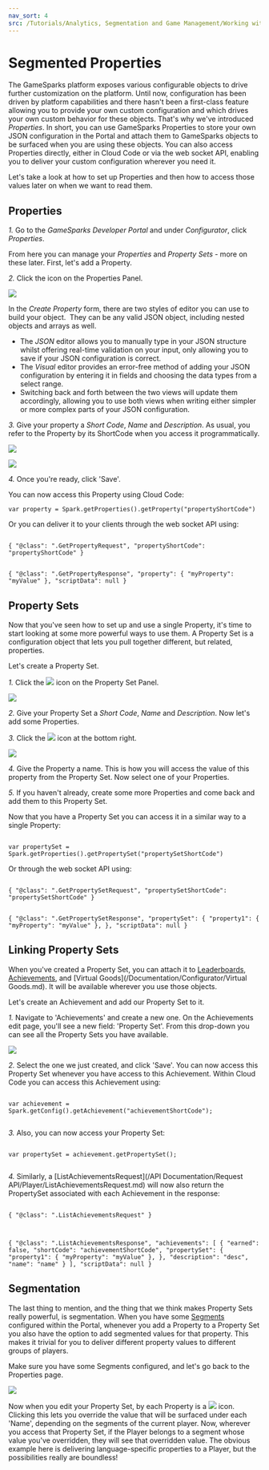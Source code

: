 ```yaml
---
nav_sort: 4
src: /Tutorials/Analytics, Segmentation and Game Management/Working with Segmented Properties.md
---
```


# Segmented Properties

The GameSparks platform exposes various configurable objects to drive further customization on the platform. Until now, configuration has been driven by platform capabilities and there hasn't been a first-class feature allowing you to provide your own custom configuration and which drives your own custom behavior for these objects. That's why we've introduced *Properties*. In short, you can use GameSparks Properties to store your own JSON configuration in the Portal and attach them to GameSparks objects to be surfaced when you are using these objects. You can also access Properties directly, either in Cloud Code or via the web socket API, enabling you to deliver your custom configuration wherever you need it.

Let's take a look at how to set up Properties and then how to access those values later on when we want to read them.

## Properties

*1.* Go to the *GameSparks Developer Portal* and under *Configurator*, click *Properties*.

From here you can manage your *Properties* and *Property Sets* \- more on these later. First, let's add a Property.

*2.* Click the icon on the Properties Panel.

![](img/SegmentedProperties/1.png)

In the *Create Property* form, there are two styles of editor you can use to build your object.  They can be any valid JSON object, including nested objects and arrays as well.
* The *JSON* editor allows you to manually type in your JSON structure whilst offering real-time validation on your input, only allowing you to save if your JSON configuration is correct.
* The *Visual* editor provides an error-free method of adding your JSON configuration by entering it in fields and choosing the data types from a select range.
* Switching back and forth between the two views will update them accordingly, allowing you to use both views when writing either simpler or more complex parts of your JSON configuration.

*3.* Give your property a *Short Code*, *Name* and *Description*. As usual, you refer to the Property by its ShortCode when you access it programmatically.

![](img/SegmentedProperties/2.png)

![](img/SegmentedProperties/3.png)

*4.* Once you're ready, click 'Save'.

You can now access this Property using Cloud Code:

```
var property = Spark.getProperties().getProperty("propertyShortCode")

```

Or you can deliver it to your clients through the web socket API using:

```

{ "@class": ".GetPropertyRequest", "propertyShortCode": "propertyShortCode" }

```


```

{ "@class": ".GetPropertyResponse", "property": { "myProperty": "myValue" }, "scriptData": null }

```

## Property Sets

Now that you've seen how to set up and use a single Property, it's time to start looking at some more powerful ways to use them. A Property Set is a configuration object that lets you pull together different, but related, properties.

Let's create a Property Set.

*1.* Click the ![](/img/fa/plus.png) icon on the Property Set Panel.

![](img/SegmentedProperties/4.png)

*2.* Give your Property Set a *Short Code*, *Name* and *Description*. Now let's add some Properties.

*3.* Click the ![](/img/fa/plus.png) icon at the bottom right.

![](img/SegmentedProperties/5.png)

*4.* Give the Property a name. This is how you will access the value of this property from the Property Set. Now select one of your Properties.

*5.* If you haven't already, create some more Properties and come back and add them to this Property Set.

Now that you have a Property Set you can access it in a similar way to a single Property:

```

var propertySet = Spark.getProperties().getPropertySet("propertySetShortCode")

```

Or through the web socket API using:

```

{ "@class": ".GetPropertySetRequest", "propertySetShortCode": "propertySetShortCode" }

```

```

{ "@class": ".GetPropertySetResponse", "propertySet": { "property1": { "myProperty": "myValue" }, }, "scriptData": null }

```

## Linking Property Sets

When you've created a Property Set, you can attach it to [Leaderboards](/Documentation/Configurator/Leaderboards.md), [Achievements](/Documentation/Configurator/Achievements.md), and [Virtual Goods](/Documentation/Configurator/Virtual Goods.md). It will be available wherever you use those objects.

Let's create an Achievement and add our Property Set to it.

*1.* Navigate to 'Achievements' and create a new one. On the Achievements edit page, you'll see a new field: 'Property Set'. From this drop-down you can see all the Property Sets you have available.

![](img/SegmentedProperties/6.png)

*2.* Select the one we just created, and click 'Save'. You can now access this Property Set whenever you have access to this Achievement. Within Cloud Code you can access this Achievement using:

```

var achievement = Spark.getConfig().getAchievement("achievementShortCode");


```

*3.* Also, you can now access your Property Set:

```

var propertySet = achievement.getPropertySet();


```

*4.* Similarly, a [ListAchievementsRequest](/API Documentation/Request API/Player/ListAchievementsRequest.md) will now also return the PropertySet associated with each Achievement in the response:

```

{ "@class": ".ListAchievementsRequest" }


```

```

{ "@class": ".ListAchievementsResponse", "achievements": [ { "earned": false, "shortCode": "achievementShortCode", "propertySet": { "property1": { "myProperty": "myValue" }, }, "description": "desc", "name": "name" } ], "scriptData": null }

```

## Segmentation

The last thing to mention, and the thing that we think makes Property Sets really powerful, is segmentation. When you have some [Segments](/Documentation/Configurator/Segments.md) configured within the Portal, whenever you add a Property to a Property Set you also have the option to add segmented values for that property. This makes it trivial for you to deliver different property values to different groups of players.

Make sure you have some Segments configured, and let's go back to the Properties page.

![](img/SegmentedProperties/7.png)

Now when you edit your Property Set, by each Property is a ![](/img/fa/plus.png) icon. Clicking this lets you override the value that will be surfaced under each 'Name', depending on the segments of the current player. Now, wherever you access that Property Set, if the Player belongs to a segment whose value you've overridden, they will see that overridden value. The obvious example here is delivering language-specific properties to a Player, but the possibilities really are boundless!
